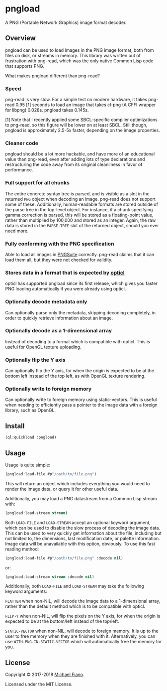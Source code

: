 # pngload

A PNG (Portable Network Graphics) image format decoder.

## Overview

pngload can be used to load images in the PNG image format, both from files on
disk, or streams in memory. This library was written out of frustration with
png-read, which was the only native Common Lisp code that supports PNG.

What makes pngload different than png-read?

### Speed

png-read is very slow. For a simple test on modern hardware, it takes png-read
0.95 [1] seconds to load an image that takes cl-png (A CFFI wrapper for libpng)
0.028s. pngload takes 0.145s.

[1] Note that I recently applied some SBCL-specific compiler optimizations to
png-read, so this figure will be lower on at least SBCL. Still though, pngload
is approximately 2.5-5x faster, depending on the image properties.

### Cleaner code

pngload should be a lot more hackable, and have more of an educational value
than png-read, even after adding lots of type declarations and restructuring the
code away from its original cleanliness in favor of performance.

### Full support for all chunks

The entire concrete syntax tree is parsed, and is visible as a slot in the
returned `PNG` object when decoding an image. png-read does not support some of
these. Additionally, human-readable formats are stored outside of the parse tree
in the top-level object. For instance, if a chunk specifying gamma correction is
parsed, this will be stored as a floating-point value, rather than multiplied by
100,000 and stored as an integer. Again, the raw data is stored in the
`PARSE-TREE` slot of the returned object, should you ever need more.

### Fully conforming with the PNG specification

Able to load all images in [PNGSuite](http://www.schaik.com/pngsuite/)
correctly. png-read claims that it can load them all, but they were not checked
for validity.

### Stores data in a format that is expected by [opticl](https://github.com/slyrus/opticl)

opticl has supported pngload since its first release, which gives you faster PNG
loading automatically if you were already using opticl.

### Optionally decode metadata only

Can optionally parse only the metadata, skipping decoding completely, in order
to quickly retrieve information about an image.

### Optionally decode as a 1-dimensional array

Instead of decoding to a format which is compatible with opticl. This is useful
for OpenGL texture uploading.

### Optionally flip the Y axis

Can optionally flip the Y axis, for when the origin is expected to be at the
bottom left instead of the top left, as with OpenGL texture rendering.

### Optionally write to foreign memory

Can optionally write to foreign memory using static-vectors. This is useful when
needing to efficiently pass a pointer to the image data with a foreign library,
such as OpenGL.

## Install

``` lisp
(ql:quickload :pngload)
```

## Usage

Usage is quite simple:

```lisp
(pngload:load-file #p"/path/to/file.png")
```

This will return an object which includes everything you would need to render the image data, or
query it for other useful data.

Additionally, you may load a PNG datastream from a Common Lisp stream with:

```lisp
(pngload:load-stream stream)
```

Both `LOAD-FILE` and `LOAD-STREAM` accept an optional keyword argument, which can be used to disable
the slow process of decoding the image data. This can be used to very quickly get information about
the file, including but not limited to, the dimensions, last modification date, or palette
information. Image data will be unavailable with this option, obviously. To use this fast reading
method:

```lisp
(pngload:load-file #p"/path/to/file.png" :decode nil)
```

or:

```lisp
(pngload:load-stream stream :decode nil)
```

Additionally, both `LOAD-FILE` and `LOAD-STREAM` may take the following keyword arguments:

`FLATTEN` when non-NIL, will decode the image data to a 1-dimensional array, rather than the default
method which is to be compatible with opticl.

`FLIP-Y` when non-NIL, will flip the pixels on the Y axis, for when the origin is expected to be at
the bottom/left instead of the top/left.

`STATIC-VECTOR` when non-NIL, will decode to foreign memory. It is up to the user to free memory
when they are finished with it. Alternatively, you can use `WITH-PNG-IN-STATIC-VECTOR` which will
automatically free the memory for you.


## License

Copyright © 2017-2018 [Michael Fiano](mailto:mail@michaelfiano.com).

Licensed under the MIT License.
